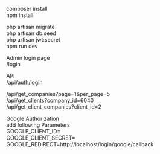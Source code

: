 
composer install<br>
npm install

php artisan migrate<br>
php artisan db:seed<br>
php artisan jwt:secret<br>
npm run dev

Admin login page<br>
/login<br>

API<br>
/api/auth/login

/api/get_companies?page=1&per_page=5<br>
/api/get_clients?company_id=6040<br>
/api/get_client_companies?client_id=2<br>


Google Authorization<br>
add following Parameters<br>
GOOGLE_CLIENT_ID=<br>
GOOGLE_CLIENT_SECRET=<br>
GOOGLE_REDIRECT=http://localhost/login/google/callback




